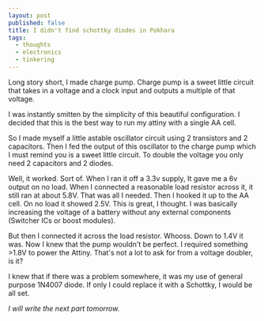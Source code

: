 ```yaml
---
layout: post
published: false
title: I didn't find schottky diodes in Pokhara
tags:
  - thoughts
  - electronics
  - tinkering
---
```

Long story short, I made charge pump. Charge pump is a sweet little circuit that takes in a voltage and a clock input and outputs a multiple of that voltage.

I was instantly smitten by the simplicity of this beautiful configuration. I decided that this is the best way to run my attiny with a single AA cell. 

So I made myself a little astable oscillator circuit using 2 transistors and 2 capacitors. Then I fed the output of this oscillator to the charge pump which I must remind you is a sweet little circuit. To double the voltage you only need 2 capacitors and 2 diodes.

Well, it worked. Sort of. When I ran it off a 3.3v supply, It gave me a 6v output on no load. When I connected a reasonable load resistor across it, it still ran at about 5.8V. That was all I needed. Then I hooked it up to the AA cell. On no load it showed 2.5V. This is great, I thought. I was basically increasing the voltage of a battery without any external components (Switcher ICs or boost modules).

But then I connected it across the load resistor. Whooss. Down to 1.4V it was. Now I knew that the pump wouldn't be perfect. I required something >1.8V to power the Attiny. That's not a lot to ask for from a voltage doubler, is it?

I knew that if there was a problem somewhere, it was my use of general purpose 1N4007 diode. If only I could replace it with a Schottky, I would be all set.

*I will write the next part tomorrow.*